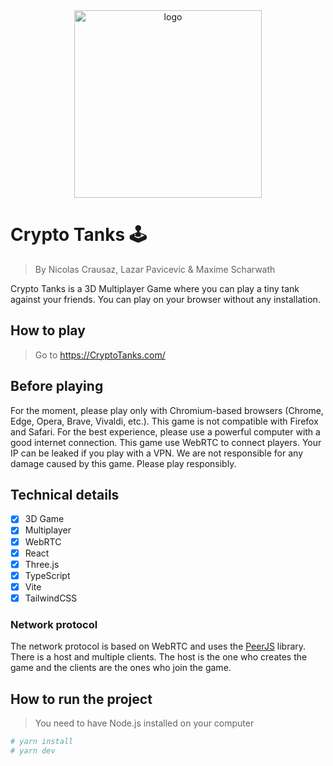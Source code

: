 <div align="center">
    <img src="https://user-images.githubusercontent.com/6887819/204644662-6b9bba81-5f09-4433-9c88-4541ff90d798.svg" alt="logo" height="300" />
</div>

# Crypto Tanks 🕹️
> By Nicolas Crausaz, Lazar Pavicevic & Maxime Scharwath

Crypto Tanks is a 3D Multiplayer Game where you can play a tiny tank against your friends.
You can play on your browser without any installation.

## How to play
> Go to https://CryptoTanks.com/

## Before playing
For the moment, please play only with Chromium-based browsers (Chrome, Edge, Opera, Brave, Vivaldi, etc.). This game is not compatible with Firefox and Safari.
For the best experience, please use a powerful computer with a good internet connection.
This game use WebRTC to connect players. Your IP can be leaked if you play with a VPN.
We are not responsible for any damage caused by this game. Please play responsibly.


## Technical details
- [x] 3D Game
- [x] Multiplayer
- [x] WebRTC
- [x] React
- [x] Three.js
- [x] TypeScript
- [x] Vite
- [x] TailwindCSS

### Network protocol
The network protocol is based on WebRTC and uses the [PeerJS](https://peerjs.com/) library.
There is a host and multiple clients. The host is the one who creates the game and the clients are the ones who join the game.

## How to run the project
> You need to have Node.js installed on your computer

```bash
# yarn install
# yarn dev
```
